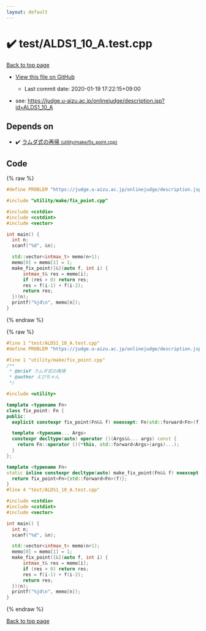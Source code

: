 ```yaml
---
layout: default
---
```


<!-- mathjax config similar to math.stackexchange -->
<script type="text/javascript" async
  src="https://cdnjs.cloudflare.com/ajax/libs/mathjax/2.7.5/MathJax.js?config=TeX-MML-AM_CHTML">
</script>
<script type="text/x-mathjax-config">
  MathJax.Hub.Config({
    TeX: { equationNumbers: { autoNumber: "AMS" }},
    tex2jax: {
      inlineMath: [ ['$','$'] ],
      processEscapes: true
    },
    "HTML-CSS": { matchFontHeight: false },
    displayAlign: "left",
    displayIndent: "2em"
  });
</script>

<script type="text/javascript" src="https://cdnjs.cloudflare.com/ajax/libs/jquery/3.4.1/jquery.min.js"></script>
<script src="https://cdn.jsdelivr.net/npm/jquery-balloon-js@1.1.2/jquery.balloon.min.js" integrity="sha256-ZEYs9VrgAeNuPvs15E39OsyOJaIkXEEt10fzxJ20+2I=" crossorigin="anonymous"></script>
<script type="text/javascript" src="../../assets/js/copy-button.js"></script>
<link rel="stylesheet" href="../../assets/css/copy-button.css" />


# :heavy_check_mark: test/ALDS1_10_A.test.cpp

<a href="../../index.html">Back to top page</a>

* <a href="{{ site.github.repository_url }}/blob/master/test/ALDS1_10_A.test.cpp">View this file on GitHub</a>
    - Last commit date: 2020-01-19 17:22:15+09:00


* see: <a href="https://judge.u-aizu.ac.jp/onlinejudge/description.jsp?id=ALDS1_10_A">https://judge.u-aizu.ac.jp/onlinejudge/description.jsp?id=ALDS1_10_A</a>


## Depends on

* :heavy_check_mark: <a href="../../library/utility/make/fix_point.cpp.html">ラムダ式の再帰 <small>(utility/make/fix_point.cpp)</small></a>


## Code

<a id="unbundled"></a>
{% raw %}
```cpp
#define PROBLEM "https://judge.u-aizu.ac.jp/onlinejudge/description.jsp?id=ALDS1_10_A"

#include "utility/make/fix_point.cpp"

#include <cstdio>
#include <cstdint>
#include <vector>

int main() {
  int n;
  scanf("%d", &n);

  std::vector<intmax_t> memo(n+1);
  memo[0] = memo[1] = 1;
  make_fix_point([&](auto f, int i) {
      intmax_t& res = memo[i];
      if (res > 0) return res;
      res = f(i-1) + f(i-2);
      return res;
  })(n);
  printf("%jd\n", memo[n]);
}

```
{% endraw %}

<a id="bundled"></a>
{% raw %}
```cpp
#line 1 "test/ALDS1_10_A.test.cpp"
#define PROBLEM "https://judge.u-aizu.ac.jp/onlinejudge/description.jsp?id=ALDS1_10_A"

#line 1 "utility/make/fix_point.cpp"
/**
 * @brief ラムダ式の再帰
 * @author えびちゃん
 */

#include <utility>

template <typename Fn>
class fix_point: Fn {
public:
  explicit constexpr fix_point(Fn&& f) noexcept: Fn(std::forward<Fn>(f)) {}

  template <typename... Args>
  constexpr decltype(auto) operator ()(Args&&... args) const {
    return Fn::operator ()(*this, std::forward<Args>(args)...);
  }
};

template <typename Fn>
static inline constexpr decltype(auto) make_fix_point(Fn&& f) noexcept {
  return fix_point<Fn>{std::forward<Fn>(f)};
}
#line 4 "test/ALDS1_10_A.test.cpp"

#include <cstdio>
#include <cstdint>
#include <vector>

int main() {
  int n;
  scanf("%d", &n);

  std::vector<intmax_t> memo(n+1);
  memo[0] = memo[1] = 1;
  make_fix_point([&](auto f, int i) {
      intmax_t& res = memo[i];
      if (res > 0) return res;
      res = f(i-1) + f(i-2);
      return res;
  })(n);
  printf("%jd\n", memo[n]);
}

```
{% endraw %}

<a href="../../index.html">Back to top page</a>

